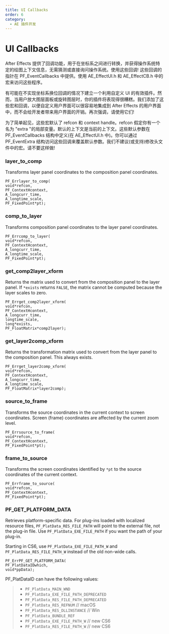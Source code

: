 ```yaml
---
title: UI Callbacks
order: 6
category:
  - AE 插件开发
---
```


# UI Callbacks

After Effects 提供了回调功能，用于在坐标系之间进行转换，并获得操作系统特定的绘图上下文信息，无需猜测或直接询问操作系统。使用这些回调! 这些回调的指针在 PF_EventCallbacks 中提供。使用 AE_EffectUI.h 和 AE_EffectCB.h 中的宏来访问这些程序。

有可能在不实现坐标系换位回调的情况下建立一个利用自定义 UI 的有效插件。然而，当用户放大图层面板或旋转图层时，你的插件将表现得很糟糕。我们添加了这些宏和回调，以便自定义用户界面可以很容易地集成到 After Effects 的用户界面中，而不会给开发者带来用户界面的开销。再次强调，请使用它们!

为了简单起见，这些宏默认了 refcon 和 context handle。refcon 假定你有一个名为 "extra "的局部变量。默认的上下文是当前的上下文。这些默认参数在 PF_EventCallbacks 结构中定义(在 AE_EffectUI.h 中)。你可以通过 PF_EventExtra 结构访问这些回调来覆盖默认参数。我们不建议(或支持)修改头文件中的宏。请不要这样做!

### layer_to_comp

Transforms layer panel coordinates to the composition panel coordinates.

```
PF_Errlayer_to_comp(
void*refcon,
PF_ContextHcontext,
A_longcurr_time,
A_longtime_scale,
PF_FixedPoint*pt);
```

### comp_to_layer

Transforms composition panel coordinates to the layer panel coordinates.

```
PF_Errcomp_to_layer(
void*refcon,
PF_ContextHcontext,
A_longcurr_time,
A_longtime_scale,
PF_FixedPoint*pt);
```

### get_comp2layer_xform

Returns the matrix used to convert from the composition panel to the layer panel. If `*exists` returns `FALSE`, the matrix cannot be computed because the layer scales to zero.

```
PF_Errget_comp2layer_xform(
void*refcon,
PF_ContextHcontext,
A_longcurr_time,
longtime_scale,
long*exists,
PF_FloatMatrix*comp2layer);
```

### get_layer2comp_xform

Returns the transformation matrix used to convert from the layer panel to the composition panel. This always exists.

```
PF_Errget_layer2comp_xform(
void*refcon,
PF_ContextHcontext,
A_longcurr_time,
A_longtime_scale,
PF_FloatMatrix*layer2comp);
```

### source_to_frame

Transforms the source coordinates in the current context to screen coordinates. Screen (frame) coordinates are affected by the current zoom level.

```
PF_Errsource_to_frame(
void*refcon,
PF_ContextHcontext,
PF_FixedPoint*pt);
```

### frame_to_source

Transforms the screen coordinates identified by `*pt` to the source coordinates of the current context.

```
PF_Errframe_to_source(
void*refcon,
PF_ContextHcontext,
PF_FixedPoint*pt);
```

### PF_GET_PLATFORM_DATA

Retrieves platform-specific data. For plug-ins loaded with localized resource files, `PF_PlatData_RES_FILE_PATH` will point to the external file, not the plug-in file. Use `PF_PlatData_EXE_FILE_PATH` if you want the path of your plug-in.

Starting in CS6, use `PF_PlatData_EXE_FILE_PATH_W` and `PF_PlatData_RES_FILE_PATH_W` instead of the old non-wide calls.

```
PF_ErrPF_GET_PLATFORM_DATA(
PF_PlatDataIDwhich,
void*ppData);
```

PF_PlatDataID can have the following values:

> - `PF_PlatData_MAIN_WND`
> - `PF_PlatData_EXE_FILE_PATH_DEPRECATED`
> - `PF_PlatData_RES_FILE_PATH_DEPRECATED`
> - `PF_PlatData_RES_REFNUM` // macOS
> - `PF_PlatData_RES_DLLINSTANCE` // Win
> - `PF_PlatData_BUNDLE_REF`
> - `PF_PlatData_EXE_FILE_PATH_W` // new CS6
> - `PF_PlatData_RES_FILE_PATH_W` // new CS6
